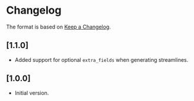 # Changelog

The format is based on [Keep a Changelog](https://keepachangelog.com/en/1.0.0/).

## [1.1.0]

- Added support for optional `extra_fields` when generating streamlines.

## [1.0.0]

- Initial version.
